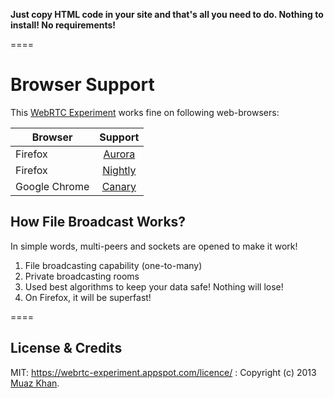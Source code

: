 **Just copy HTML code in your site and that's all you need to do. Nothing to install! No requirements!**

====
# Browser Support

This [WebRTC Experiment](https://webrtc-experiment.appspot.com/file-broadcast/) works fine on following web-browsers:

| Browser        | Support           |
| ------------- |:-------------:|
| Firefox | [Aurora](http://www.mozilla.org/en-US/firefox/aurora/) |
| Firefox | [Nightly](http://nightly.mozilla.org/) |
| Google Chrome | [Canary](https://www.google.com/intl/en/chrome/browser/canary.html) |

## How File Broadcast Works?

In simple words, multi-peers and sockets are opened to make it work!

1. File broadcasting capability (one-to-many)
2. Private broadcasting rooms
3. Used best algorithms to keep your data safe! Nothing will lose!
4. On Firefox, it will be superfast!

====
## License & Credits

MIT: https://webrtc-experiment.appspot.com/licence/ : Copyright (c) 2013 [Muaz Khan](https://plus.google.com/100325991024054712503).
